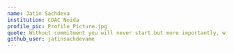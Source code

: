 ```yaml
---
name: Jatin Sachdeva
institution: CDAC Noida
profile_pic: Profile_Picture.jpg
quote: Without commitment you will never start but more importantly, withour consistency you will never finish. 
github_user: jatinsachdevame
---
```

